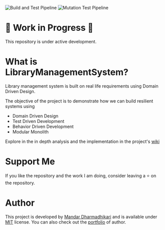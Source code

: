 ![Build and Test Pipeline](https://github.com/codidharma/LibraryManagementSystem/actions/workflows/ci-action.yaml/badge.svg)
![Mutation Test Pipeline](https://github.com/codidharma/LibraryManagementSystem/actions/workflows/mutation-tests.yaml/badge.svg)


# :construction: Work in Progress :construction:

This repository is under active development.

# What is LibraryManagementSystem?
Library management system is built on real life requirements using Domain Driven Design.

The objective of the project is to demonstrate how we can build resilient systems using
* Domain Driven Design
* Test Driven Development
* Behavior Driven Development
* Modular Monolith

Explore in the in depth analysis and the implementation in the project's [wiki](https://github.com/codidharma/LibraryManagementSystem/wiki)

# Support Me
If you like the repository and the work I am doing, consider leaving a :star: on the repository.

# Author
This project is developed by [Mandar Dharmadhikari](https://github.com/codidharma) and is available under [MIT](https://github.com/codidharma/LibraryManagementSystem/blob/master/LICENSE) license. You can also check out the [portfolio](http://portfolio.codidharma.com/) of author.